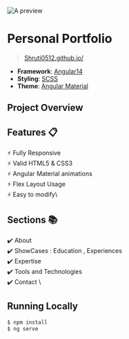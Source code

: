 ![A preview](https://github.com/nirajprakash/nirajprakash.github.io/blob/main/images/banner.png)

# Personal Portfolio 
> [Shruti0512.github.io/](https://github.com/Shruti0512)

- **Framework**: [Angular14](https://angular.io/)
- **Styling**: [SCSS](https://sass-lang.com/)
- **Theme**: [Angular Material](https://material.angular.io/)

## Project Overview

## Features 📋
⚡️ Fully Responsive\
⚡️ Valid HTML5 & CSS3\
⚡️ Angular Material animations\
⚡️ Flex Layout Usage\
⚡️ Easy to modify\

## Sections 📚
✔️ About\
✔️ ShowCases : Education , Experiences \
✔️ Expertise \
✔️ Tools and Technologies \
✔️ Contact \

## Running Locally

```bash
$ npm install
$ ng serve
```
